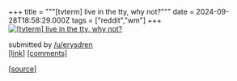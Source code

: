 +++
title = """[tvterm] live in the tty, why not?"""
date = 2024-09-28T18:58:29.000Z
tags = ["reddit","wm"]
+++
[![[tvterm] live in the tty, why not?](https://preview.redd.it/6w8xd3heklrd1.png?width=640&crop=smart&auto=webp&s=ae2dfc7f40334b1e23664ec6850de6ddaf444efb "[tvterm] live in the tty, why not?")](https://www.reddit.com/r/unixporn/comments/1frlff7/tvterm_live_in_the_tty_why_not/)

submitted by [/u/erysdren](https://www.reddit.com/user/erysdren)  
[\[link\]](https://i.redd.it/6w8xd3heklrd1.png) [\[comments\]](https://www.reddit.com/r/unixporn/comments/1frlff7/tvterm_live_in_the_tty_why_not/)

[[source]](https://www.reddit.com/r/unixporn/comments/1frlff7/tvterm_live_in_the_tty_why_not/)
